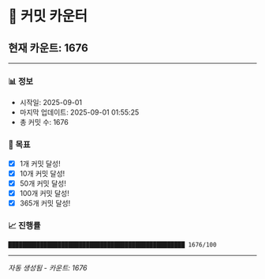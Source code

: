 # 🔢 커밋 카운터

## 현재 카운트: 1676

---

### 📊 정보
- 시작일: 2025-09-01
- 마지막 업데이트: 2025-09-01 01:55:25
- 총 커밋 수: 1676

### 🎯 목표
- [x] 1개 커밋 달성!
- [x] 10개 커밋 달성!
- [x] 50개 커밋 달성!
- [x] 100개 커밋 달성!
- [x] 365개 커밋 달성!

### 📈 진행률
```
██████████████████████████████████████████████████ 1676/100
```

---
*자동 생성됨 - 카운트: 1676*
